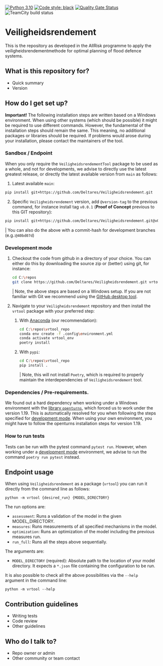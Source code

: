 [![Python 3.10](https://img.shields.io/badge/Python-3.10-blue.svg)](https://www.python.org/downloads/release/python-3109/)
[![Code style: black](https://img.shields.io/badge/code%20style-black-000000.svg)](https://github.com/psf/black)
[![Quality Gate Status](https://sonarcloud.io/api/project_badges/measure?project=Deltares_Veiligheidsrendement&metric=alert_status&token=483801771f090b3ceb93ef315f0332003a075970)](https://sonarcloud.io/summary/new_code?id=Deltares_Veiligheidsrendement)
![TeamCity build status](https://dpcbuild.deltares.nl/app/rest/builds/buildType:id:Vrtool_RunAcceptanceTests_RunPytest/statusIcon.svg)

# Veiligheidsrendement #

This is the repository as developed in the AllRisk programme to apply the veiligheidsrendementmethode for optimal planning of flood defence systems.

## What is this repository for?

* Quick summary
* Version

## How do I get set up? ##

__Important!__ The following installation steps are written based on a Windows environment. When using other systems (which should be possible) it might be required to use different commands. However, the fundamental of the installation steps should remain the same. This meaning, no additional packages or libraries should be required. If problems would arose during your installation, please contact the maintainers of the tool.

### Sandbox / Endpoint

When you only require the `VeiligheidsrendementTool` package to be used as a whole, and not for developments, we advise to directly use the latest greatest release, or directly the latest available version from `main` as follows:

1. Latest available `main`:
```bash
pip install git+https://github.com/Deltares/Veiligheidsrendement.git
```

2. Specific `Veiligheidsrendement` version, add `@version-tag` to the previous command, for instance install tag `v0.0.1` (__Proof of Concept__ previous to this GIT repository):
```bash
pip install git+https://github.com/Deltares/Veiligheidsrendement.git@v0.0.1
```
| You can also do the above with a commit-hash for development branches (e.g.:`@40bd07d`)



### Development mode
1. Checkout the code from github in a directory of your choice. You can either do this by downloading the source zip or (better) using git, for instance:
    ```bash
    cd C:\repos
    git clone https://github.com/Deltares/Veiligheidsrendement.git vrtool_repo
    ```
    | Note, the above steps are based on a Windows setup. If you are not familiar with Git we recommend using the [GitHub desktop tool](https://desktop.github.com/).

2. Navigate to your `Veiligheidsrendement` repository and then install the `vrtool` package with your preferred step:

    1. With [Anaconda](https://www.anaconda.com/) (our recommendation):    
        ```bash
        cd C:\repos\vrtool_repo
        conda env create -f .config\environment.yml
        conda activate vrtool_env
        poetry install
        ```
    2. With `pypi`:
        ```bash
        cd C:\repos\vrtool_repo
        pip install .
        ```
        | Note, this will not install `Poetry`, which is required to properly maintain the interdependencies of `Veiligheidsrendement` tool.

### Dependencies / Pre-requirements.
We found out a hard dependency when working under a Windows environment with the [library `openturns`](https://openturns.github.io/www/index.html), which forced us to work under the version 1.19. This is automatically resolved for you when following the steps specified for [development mode](#development-mode).
When using your own environment, you might have to follow the openturns installation steps for version 1.19.

### How to run tests
Tests can be run with the pytest command `pytest run`. However, when working under a [development mode](#development-mode) environment, we advise to run the command `poetry run pytest` instead.


## Endpoint usage
 
When using `Veiligheidsrendement` as a package (`vrtool`) you can run it directly from the command line as follows:

```cli
python -m vrtool {desired_run} {MODEL_DIRECTORY}
```
The run options are:
- `assessment`: Runs a validation of the model in the given MODEL_DIRECTORY.
- `measures`: Runs measurements of all specified mechanisms in the model.
- `optimization`: Runs an optimization of the model including the previous measures run.
- `run_full`: Runs all the steps above sequentially.

The arguments are:
- `MODEL_DIRECTORY` (required): Absolute path to the location of your model directory. It expects a `*.json` file containing the configuration to be run.

It is also possible to check all the above possibilities via the `--help` argument in the command line:
```cli
python -m vrtool --help
```

## Contribution guidelines ##

* Writing tests
* Code review
* Other guidelines

## Who do I talk to? ##

* Repo owner or admin
* Other community or team contact
